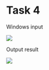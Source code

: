 Task 4
====================

Windows input 

![](https://github.com/DzmitrySiarheyeu/Epam/First-chapter-of-the-course/blob/master/Linear%20programs/Task%204/img/1.PNG)

Output result

![](https://github.com/DzmitrySiarheyeu/Epam/First-chapter-of-the-course/blob/master/Linear%20programs/Task%204/img/2.PNG)
